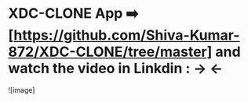 # XDC-CLONE App ➡️ [https://github.com/Shiva-Kumar-872/XDC-CLONE/tree/master] and watch the video in Linkdin : →        ←
![image]

